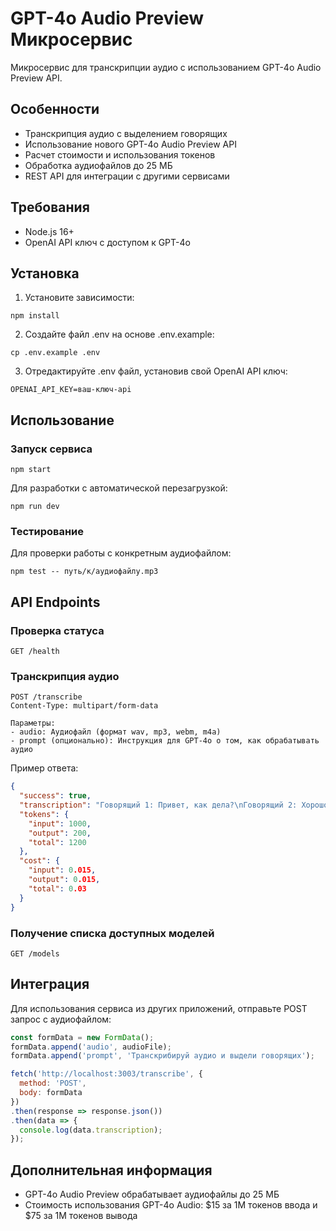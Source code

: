 # GPT-4o Audio Preview Микросервис

Микросервис для транскрипции аудио с использованием GPT-4o Audio Preview API.

## Особенности

- Транскрипция аудио с выделением говорящих
- Использование нового GPT-4o Audio Preview API
- Расчет стоимости и использования токенов
- Обработка аудиофайлов до 25 МБ
- REST API для интеграции с другими сервисами

## Требования

- Node.js 16+
- OpenAI API ключ с доступом к GPT-4o

## Установка

1. Установите зависимости:

```
npm install
```

2. Создайте файл .env на основе .env.example:

```
cp .env.example .env
```

3. Отредактируйте .env файл, установив свой OpenAI API ключ:

```
OPENAI_API_KEY=ваш-ключ-api
```

## Использование

### Запуск сервиса

```
npm start
```

Для разработки с автоматической перезагрузкой:

```
npm run dev
```

### Тестирование

Для проверки работы с конкретным аудиофайлом:

```
npm test -- путь/к/аудиофайлу.mp3
```

## API Endpoints

### Проверка статуса
```
GET /health
```

### Транскрипция аудио
```
POST /transcribe
Content-Type: multipart/form-data

Параметры:
- audio: Аудиофайл (формат wav, mp3, webm, m4a)
- prompt (опционально): Инструкция для GPT-4o о том, как обрабатывать аудио
```

Пример ответа:
```json
{
  "success": true,
  "transcription": "Говорящий 1: Привет, как дела?\nГоворящий 2: Хорошо, спасибо!",
  "tokens": {
    "input": 1000,
    "output": 200,
    "total": 1200
  },
  "cost": {
    "input": 0.015,
    "output": 0.015,
    "total": 0.03
  }
}
```

### Получение списка доступных моделей
```
GET /models
```

## Интеграция

Для использования сервиса из других приложений, отправьте POST запрос с аудиофайлом:

```javascript
const formData = new FormData();
formData.append('audio', audioFile);
formData.append('prompt', 'Транскрибируй аудио и выдели говорящих');

fetch('http://localhost:3003/transcribe', {
  method: 'POST',
  body: formData
})
.then(response => response.json())
.then(data => {
  console.log(data.transcription);
});
```

## Дополнительная информация

- GPT-4o Audio Preview обрабатывает аудиофайлы до 25 МБ
- Стоимость использования GPT-4o Audio: $15 за 1M токенов ввода и $75 за 1M токенов вывода